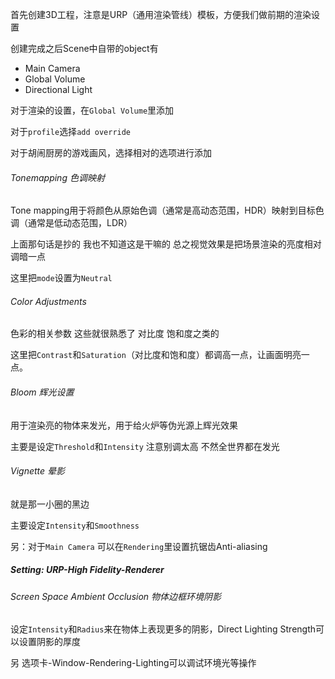 首先创建3D工程，注意是URP（通用渲染管线）模板，方便我们做前期的渲染设置

创建完成之后Scene中自带的object有

- Main Camera
- Global Volume
- Directional Light

对于渲染的设置，在`Global Volume`里添加

对于`profile`选择`add override`

对于胡闹厨房的游戏画风，选择相对的选项进行添加

###### Tonemapping 色调映射

Tone mapping用于将颜色从原始色调（通常是高动态范围，HDR）映射到目标色调（通常是低动态范围，LDR）

上面那句话是抄的 我也不知道这是干嘛的 总之视觉效果是把场景渲染的亮度相对调暗一点

这里把`mode`设置为`Neutral`

###### Color Adjustments

色彩的相关参数 这些就很熟悉了 对比度 饱和度之类的

这里把`Contrast`和`Saturation`（对比度和饱和度）都调高一点，让画面明亮一点。

###### Bloom 辉光设置

用于渲染亮的物体来发光，用于给火炉等伪光源上辉光效果

主要是设定`Threshold`和`Intensity` 注意别调太高 不然全世界都在发光

###### Vignette 晕影

就是那一小圈的黑边

主要设定`Intensity`和`Smoothness`



另：对于`Main Camera` 可以在`Rendering`里设置抗锯齿Anti-aliasing



##### Setting: URP-High Fidelity-Renderer

###### Screen Space Ambient Occlusion 物体边框环境阴影

设定`Intensity`和`Radius`来在物体上表现更多的阴影，Direct Lighting Strength可以设置阴影的厚度



另 选项卡-Window-Rendering-Lighting可以调试环境光等操作